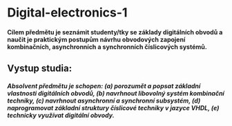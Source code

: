 # Digital-electronics-1
#### Cílem předmětu je seznámit studenty/tky se základy digitálních obvodů a naučit je praktickým postupům návrhu obvodových zapojení kombinačních, asynchronních a synchronních číslicových systémů.

## Vystup studia:
#### *Absolvent předmětu je schopen: (a) porozumět a popsat základní vlastnosti digitálních obvodů, (b) navrhnout libovolný systém kombinační techniky, (c) navrhnout asynchronní a synchronní subsystém, (d) naprogramovat základní struktury číslicové techniky v jazyce VHDL, (e) technicky využívat digitální obvody.*
